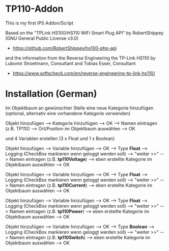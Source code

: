 # TP110-Addon

This is my first IPS Addon/Script

Based on 
the "TPLink HS100/HS110 WiFi Smart Plug API" by RobertShippey (GNU General Public License v3.0)
- https://github.com/RobertShippey/hs100-php-api

and the information from the Reverse Engineering the TP-Link HS110 by Lubomir Stroetmann, Consultant and Tobias Esser, Consultant
- https://www.softscheck.com/en/reverse-engineering-tp-link-hs110/

# Installation (German)
Im Objektbaum an gewünschter Stelle eine neue Kategorie hinzufügen (optional, alternativ eine vorhandene Kategorie verwenden)

Objekt hinzufügen --> Kategorie hinzufügen --> OK --> Namen eintragen (z.B. TP110) --> Ort/Position im Objektbaum auswählen --> OK

und 4 Variablen erstellen (3 x Float und 1 x Boolean)

Objekt hinzufügen --> Variable hinzufügen --> OK --> Type **Float** --> Logging (CheckBox markieren wenn geloggt werden soll) --> "weiter >>" --> Namen eintragen (z.B. **tp110Voltage**) --> eben erstellte Kategorie im Objektbaum auswählen --> OK

Objekt hinzufügen --> Variable hinzufügen --> OK --> Type **Float** --> Logging (CheckBox markieren wenn geloggt werden soll) --> "weiter >>" --> Namen eintragen (z.B. **tp110Current**) --> eben erstellte Kategorie im Objektbaum auswählen --> OK

Objekt hinzufügen --> Variable hinzufügen --> OK --> Type **Float** --> Logging (CheckBox markieren wenn geloggt werden soll) --> "weiter >>" --> Namen eintragen (z.B. **tp110Power**) --> eben erstellte Kategorie im Objektbaum auswählen --> OK

Objekt hinzufügen --> Variable hinzufügen --> OK --> Type **Boolean** --> Logging (CheckBox markieren wenn geloggt werden soll) --> "weiter >>" --> Namen eintragen (z.B. **tp110Switch**) --> eben erstellte Kategorie im Objektbaum auswählen --> OK
